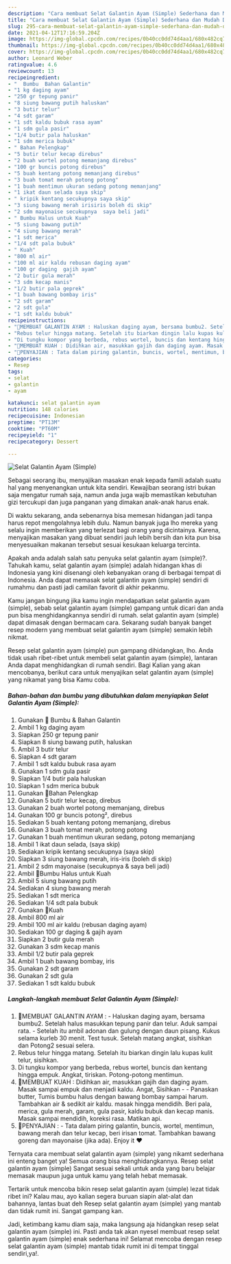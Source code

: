 ```yaml
---
description: "Cara membuat Selat Galantin Ayam (Simple) Sederhana dan Mudah Dibuat"
title: "Cara membuat Selat Galantin Ayam (Simple) Sederhana dan Mudah Dibuat"
slug: 295-cara-membuat-selat-galantin-ayam-simple-sederhana-dan-mudah-dibuat
date: 2021-04-12T17:16:59.204Z
image: https://img-global.cpcdn.com/recipes/0b40cc0dd74d4aa1/680x482cq70/selat-galantin-ayam-simple-foto-resep-utama.jpg
thumbnail: https://img-global.cpcdn.com/recipes/0b40cc0dd74d4aa1/680x482cq70/selat-galantin-ayam-simple-foto-resep-utama.jpg
cover: https://img-global.cpcdn.com/recipes/0b40cc0dd74d4aa1/680x482cq70/selat-galantin-ayam-simple-foto-resep-utama.jpg
author: Leonard Weber
ratingvalue: 4.6
reviewcount: 13
recipeingredient:
- "  Bumbu  Bahan Galantin"
- "1 kg daging ayam"
- "250 gr tepung panir"
- "8 siung bawang putih haluskan"
- "3 butir telur"
- "4 sdt garam"
- "1 sdt kaldu bubuk rasa ayam"
- "1 sdm gula pasir"
- "1/4 butir pala haluskan"
- "1 sdm merica bubuk"
- " Bahan Pelengkap"
- "5 butir telur kecap direbus"
- "2 buah wortel potong memanjang direbus"
- "100 gr buncis potong direbus"
- "5 buah kentang potong memanjang direbus"
- "3 buah tomat merah potong potong"
- "1 buah mentimun ukuran sedang potong memanjang"
- "1 ikat daun selada saya skip"
- " kripik kentang secukupnya saya skip"
- "3 siung bawang merah irisiris boleh di skip"
- "2 sdm mayonaise secukupnya  saya beli jadi"
- " Bumbu Halus untuk Kuah"
- "5 siung bawang putih"
- "4 siung bawang merah"
- "1 sdt merica"
- "1/4 sdt pala bubuk"
- " Kuah"
- "800 ml air"
- "100 ml air kaldu rebusan daging ayam"
- "100 gr daging  gajih ayam"
- "2 butir gula merah"
- "3 sdm kecap manis"
- "1/2 butir pala geprek"
- "1 buah bawang bombay iris"
- "2 sdt garam"
- "2 sdt gula"
- "1 sdt kaldu bubuk"
recipeinstructions:
- "📌MEMBUAT GALANTIN AYAM : Haluskan daging ayam, bersama bumbu2. Setelah halus masukkan tepung panir dan telur. Aduk sampai rata. Setelah itu ambil adonan dan gulung dengan daun pisang. Kukus selama kurleb 30 menit. Test tusuk. Setelah matang angkat, sisihkan dan Potong2 sesuai selera."
- "Rebus telur hingga matang. Setelah itu biarkan dingin lalu kupas kulit telur, sisihkan."
- "Di tungku kompor yang berbeda, rebus wortel, buncis dan kentang hingga empuk. Angkat, tiriskan. Potong-potong mentimun."
- "📌MEMBUAT KUAH : Didihkan air, masukkan gajih dan daging ayam. Masak sampai empuk dan menjadi kaldu. Angat, Sisihkan  Panaskan butter, Tumis bumbu halus dengan bawang bombay sampai harum. Tambahkan air &amp; sedikit air kaldu. masak hingga mendidih. Beri pala, merica, gula merah, garam, gula pasir, kaldu bubuk dan kecap manis. Masak sampai mendidih, koreksi rasa. Matikan api."
- "📌PENYAJIAN : Tata dalam piring galantin, buncis, wortel, mentimun, bawang merah dan telur kecap, beri irisan tomat. Tambahkan bawang goreng dan mayonaise (jika ada). Enjoy it ❤️"
categories:
- Resep
tags:
- selat
- galantin
- ayam

katakunci: selat galantin ayam 
nutrition: 148 calories
recipecuisine: Indonesian
preptime: "PT13M"
cooktime: "PT60M"
recipeyield: "1"
recipecategory: Dessert

---
```



![Selat Galantin Ayam (Simple)](https://img-global.cpcdn.com/recipes/0b40cc0dd74d4aa1/680x482cq70/selat-galantin-ayam-simple-foto-resep-utama.jpg)

Sebagai seorang ibu, menyajikan masakan enak kepada famili adalah suatu hal yang menyenangkan untuk kita sendiri. Kewajiban seorang istri bukan saja mengatur rumah saja, namun anda juga wajib memastikan kebutuhan gizi tercukupi dan juga panganan yang dimakan anak-anak harus enak.

Di waktu  sekarang, anda sebenarnya bisa memesan hidangan jadi tanpa harus repot mengolahnya lebih dulu. Namun banyak juga lho mereka yang selalu ingin memberikan yang terlezat bagi orang yang dicintainya. Karena, menyajikan masakan yang dibuat sendiri jauh lebih bersih dan kita pun bisa menyesuaikan makanan tersebut sesuai kesukaan keluarga tercinta. 



Apakah anda adalah salah satu penyuka selat galantin ayam (simple)?. Tahukah kamu, selat galantin ayam (simple) adalah hidangan khas di Indonesia yang kini disenangi oleh kebanyakan orang di berbagai tempat di Indonesia. Anda dapat memasak selat galantin ayam (simple) sendiri di rumahmu dan pasti jadi camilan favorit di akhir pekanmu.

Kamu jangan bingung jika kamu ingin mendapatkan selat galantin ayam (simple), sebab selat galantin ayam (simple) gampang untuk dicari dan anda pun bisa menghidangkannya sendiri di rumah. selat galantin ayam (simple) dapat dimasak dengan bermacam cara. Sekarang sudah banyak banget resep modern yang membuat selat galantin ayam (simple) semakin lebih nikmat.

Resep selat galantin ayam (simple) pun gampang dihidangkan, lho. Anda tidak usah ribet-ribet untuk membeli selat galantin ayam (simple), lantaran Anda dapat menghidangkan di rumah sendiri. Bagi Kalian yang akan mencobanya, berikut cara untuk menyajikan selat galantin ayam (simple) yang nikamat yang bisa Kamu coba.

<!--inarticleads1-->

##### Bahan-bahan dan bumbu yang dibutuhkan dalam menyiapkan Selat Galantin Ayam (Simple):

1. Gunakan  📌 Bumbu &amp; Bahan Galantin
1. Ambil 1 kg daging ayam
1. Siapkan 250 gr tepung panir
1. Siapkan 8 siung bawang putih, haluskan
1. Ambil 3 butir telur
1. Siapkan 4 sdt garam
1. Ambil 1 sdt kaldu bubuk rasa ayam
1. Gunakan 1 sdm gula pasir
1. Siapkan 1/4 butir pala haluskan
1. Siapkan 1 sdm merica bubuk
1. Gunakan  📌Bahan Pelengkap
1. Gunakan 5 butir telur kecap, direbus
1. Gunakan 2 buah wortel potong memanjang, direbus
1. Gunakan 100 gr buncis potong², direbus
1. Sediakan 5 buah kentang potong memanjang, direbus
1. Gunakan 3 buah tomat merah, potong potong
1. Gunakan 1 buah mentimun ukuran sedang, potong memanjang
1. Ambil 1 ikat daun selada, (saya skip)
1. Sediakan  kripik kentang secukupnya (saya skip)
1. Siapkan 3 siung bawang merah, iris-iris (boleh di skip)
1. Ambil 2 sdm mayonaise (secukupnya &amp; saya beli jadi)
1. Ambil  📌Bumbu Halus untuk Kuah
1. Ambil 5 siung bawang putih
1. Sediakan 4 siung bawang merah
1. Sediakan 1 sdt merica
1. Sediakan 1/4 sdt pala bubuk
1. Gunakan  📌Kuah
1. Ambil 800 ml air
1. Ambil 100 ml air kaldu (rebusan daging ayam)
1. Sediakan 100 gr daging &amp; gajih ayam
1. Siapkan 2 butir gula merah
1. Gunakan 3 sdm kecap manis
1. Ambil 1/2 butir pala geprek
1. Ambil 1 buah bawang bombay, iris
1. Gunakan 2 sdt garam
1. Gunakan 2 sdt gula
1. Sediakan 1 sdt kaldu bubuk




<!--inarticleads2-->

##### Langkah-langkah membuat Selat Galantin Ayam (Simple):

1. 📌MEMBUAT GALANTIN AYAM : - Haluskan daging ayam, bersama bumbu2. Setelah halus masukkan tepung panir dan telur. Aduk sampai rata. - Setelah itu ambil adonan dan gulung dengan daun pisang. Kukus selama kurleb 30 menit. Test tusuk. Setelah matang angkat, sisihkan dan Potong2 sesuai selera.
1. Rebus telur hingga matang. Setelah itu biarkan dingin lalu kupas kulit telur, sisihkan.
1. Di tungku kompor yang berbeda, rebus wortel, buncis dan kentang hingga empuk. Angkat, tiriskan. Potong-potong mentimun.
1. 📌MEMBUAT KUAH : Didihkan air, masukkan gajih dan daging ayam. Masak sampai empuk dan menjadi kaldu. Angat, Sisihkan -  - Panaskan butter, Tumis bumbu halus dengan bawang bombay sampai harum. Tambahkan air &amp; sedikit air kaldu. masak hingga mendidih. Beri pala, merica, gula merah, garam, gula pasir, kaldu bubuk dan kecap manis. Masak sampai mendidih, koreksi rasa. Matikan api.
1. 📌PENYAJIAN : - Tata dalam piring galantin, buncis, wortel, mentimun, bawang merah dan telur kecap, beri irisan tomat. Tambahkan bawang goreng dan mayonaise (jika ada). Enjoy it ❤️




Ternyata cara membuat selat galantin ayam (simple) yang nikamt sederhana ini enteng banget ya! Semua orang bisa menghidangkannya. Resep selat galantin ayam (simple) Sangat sesuai sekali untuk anda yang baru belajar memasak maupun juga untuk kamu yang telah hebat memasak.

Tertarik untuk mencoba bikin resep selat galantin ayam (simple) lezat tidak ribet ini? Kalau mau, ayo kalian segera buruan siapin alat-alat dan bahannya, lantas buat deh Resep selat galantin ayam (simple) yang mantab dan tidak rumit ini. Sangat gampang kan. 

Jadi, ketimbang kamu diam saja, maka langsung aja hidangkan resep selat galantin ayam (simple) ini. Pasti anda tak akan nyesel membuat resep selat galantin ayam (simple) enak sederhana ini! Selamat mencoba dengan resep selat galantin ayam (simple) mantab tidak rumit ini di tempat tinggal sendiri,ya!.

